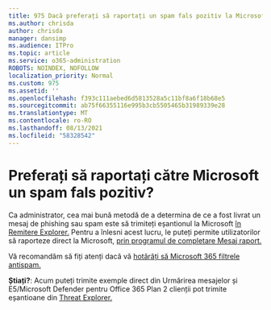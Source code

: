 ```yaml
---
title: 975 Dacă preferați să raportați un spam fals pozitiv la Microsoft?
ms.author: chrisda
author: chrisda
manager: dansimp
ms.audience: ITPro
ms.topic: article
ms.service: o365-administration
ROBOTS: NOINDEX, NOFOLLOW
localization_priority: Normal
ms.custom: 975
ms.assetid: ''
ms.openlocfilehash: f393c111aebed6d5813528a5c11bf8a6f18b68e5
ms.sourcegitcommit: ab75f66355116e995b3cb5505465b31989339e28
ms.translationtype: MT
ms.contentlocale: ro-RO
ms.lasthandoff: 08/13/2021
ms.locfileid: "58328542"
---
```

# <a name="would-you-like-to-report-a-spam-false-positive-to-microsoft"></a>Preferați să raportați către Microsoft un spam fals pozitiv?

Ca administrator, cea mai bună metodă de a determina de ce a fost livrat un mesaj de phishing sau spam este să trimiteți eșantionul la Microsoft [în Remitere Explorer.](https://protection.office.com/reportsubmission) Pentru a înlesni acest lucru, le puteți permite utilizatorilor să raporteze direct la Microsoft, [prin programul de completare Mesaj raport.](https://appsource.microsoft.com/product/office/WA104381180?src=office&tab=Overview)

Vă recomandăm să fiți atenți dacă vă [hotărâți să Microsoft 365 filtrele antispam.](https://docs.microsoft.com/exchange/troubleshoot/antispam/cautions-against-bypassing-spam-filters)

**Știați?**: Acum puteți trimite [](https://protection.office.com/messagetrace) exemple direct din Urmărirea mesajelor și E5/Microsoft Defender pentru Office 365 Plan 2 clienții pot trimite eșantioane din [Threat Explorer.](https://docs.microsoft.com/microsoft-365/security/office-365-security/threat-explorer)
